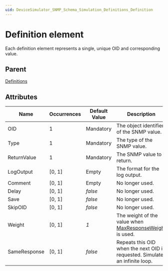 ```yaml
---
uid: DeviceSimulator_SNMP_Schema_Simulation_Definitions_Definition
---
```


# Definition element

Each definition element represents a single, unique OID and corresponding value.

## Parent

[Definitions](xref:DeviceSimulator_SNMP_Schema_Simulation_Definitions)

## Attributes

|Name|Occurrences|Default Value|Description|
|--- |--- |--- |--- |
|OID |1 |Mandatory |The object identifier of the SNMP value. |
|Type |1 |Mandatory |The type of the SNMP value. |
|ReturnValue |1 |Mandatory |The SNMP value to return. |
|LogOutput |[0, 1] |Empty |The format for the log output. |
|Comment |[0, 1] |Empty |No longer used. |
|Delay |[0, 1] |*false* |No longer used. |
|Save |[0, 1] |*false* |No longer used. |
|SkipOID |[0, 1] |*false* |No longer used. |
|Weight |[0, 1] |*1* |The weight of the value when [MaxResponseWeight](xref:DeviceSimulator_SNMP_Schema_Simulation_Options_MaxResponseWeight) is used. |
|SameResponse |[0, 1] |*false* |Repeats this OID when the next OID is requested. Simulates an infinite loop. |
